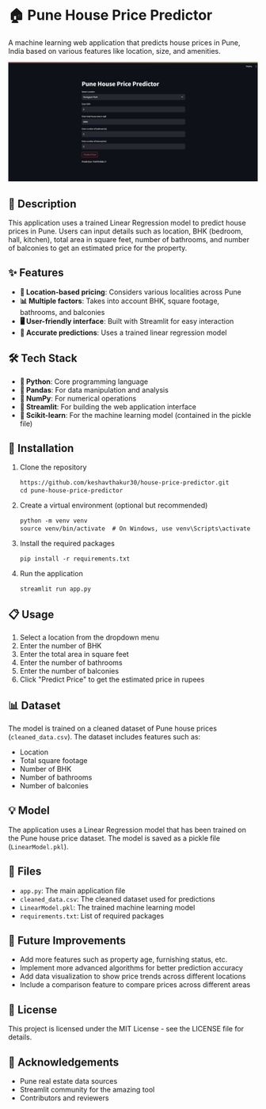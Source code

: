 # 🏠 Pune House Price Predictor

A machine learning web application that predicts house prices in Pune, India based on various features like location, size, and amenities.

![Pune House Price Predictor](https://github.com/keshavthakur30/house-price-predictor/blob/5b9ad9fbbe6561aa9f3fc97f25ddb6fdf935c4ba/screenshot.png)

## 📝 Description

This application uses a trained Linear Regression model to predict house prices in Pune. Users can input details such as location, BHK (bedroom, hall, kitchen), total area in square feet, number of bathrooms, and number of balconies to get an estimated price for the property.

## ✨ Features

- **📍 Location-based pricing**: Considers various localities across Pune
- **📊 Multiple factors**: Takes into account BHK, square footage, bathrooms, and balconies
- **🖥️ User-friendly interface**: Built with Streamlit for easy interaction
- **🎯 Accurate predictions**: Uses a trained linear regression model

## 🛠️ Tech Stack

- **🐍 Python**: Core programming language
- **🐼 Pandas**: For data manipulation and analysis
- **🔢 NumPy**: For numerical operations
- **🌊 Streamlit**: For building the web application interface
- **🧠 Scikit-learn**: For the machine learning model (contained in the pickle file)

## 🚀 Installation

1. Clone the repository
   ```
   https://github.com/keshavthakur30/house-price-predictor.git
   cd pune-house-price-predictor
   ```

2. Create a virtual environment (optional but recommended)
   ```
   python -m venv venv
   source venv/bin/activate  # On Windows, use venv\Scripts\activate
   ```

3. Install the required packages
   ```
   pip install -r requirements.txt
   ```

4. Run the application
   ```
   streamlit run app.py
   ```

## 📋 Usage

1. Select a location from the dropdown menu
2. Enter the number of BHK
3. Enter the total area in square feet
4. Enter the number of bathrooms
5. Enter the number of balconies
6. Click "Predict Price" to get the estimated price in rupees

## 📊 Dataset

The model is trained on a cleaned dataset of Pune house prices (`cleaned_data.csv`). The dataset includes features such as:
- Location
- Total square footage
- Number of BHK
- Number of bathrooms
- Number of balconies

## 💡 Model

The application uses a Linear Regression model that has been trained on the Pune house price dataset. The model is saved as a pickle file (`LinearModel.pkl`).

## 📁 Files

- `app.py`: The main application file
- `cleaned_data.csv`: The cleaned dataset used for predictions
- `LinearModel.pkl`: The trained machine learning model
- `requirements.txt`: List of required packages

## 🔮 Future Improvements

- Add more features such as property age, furnishing status, etc.
- Implement more advanced algorithms for better prediction accuracy
- Add data visualization to show price trends across different locations
- Include a comparison feature to compare prices across different areas

## 📄 License

This project is licensed under the MIT License - see the LICENSE file for details.

## 🙏 Acknowledgements

- Pune real estate data sources
- Streamlit community for the amazing tool
- Contributors and reviewers
